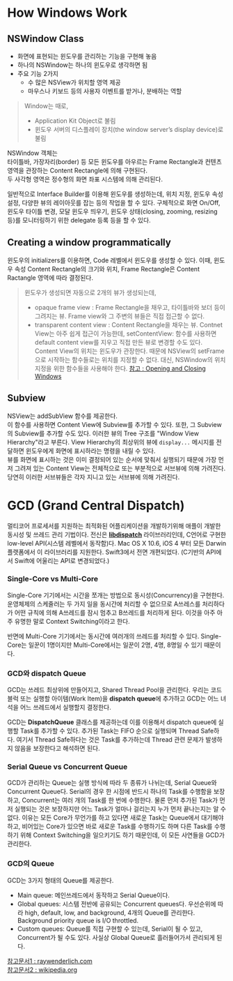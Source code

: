 # How Windows Work
## NSWindow Class
- 화면에 표현되는 윈도우를 관리하는 기능을 구현해 놓음
- 하나의 NSWindow는 하나의 윈도우로 생각하면 됨
- 주요 기능 2가지
  - 수 많은 NSView가 위치할 영역 제공
  - 마우스나 키보드 등의 사용자 이벤트를 받거나, 분배하는 역할

> Window는 때로,  
>  - Application Kit Object로 불림  
>  - 윈도우 서버의 디스플레이 장치(the window server’s display device)로 불림  

NSWindow 객체는  
타이틀바, 가장자리(border) 등 모든 윈도우를 아우르는 Frame Rectangle과
컨텐츠 영역을 관장하는 Content Rectangle에 의해 구현된다.  
두 사각형 영역은 정수형의 화면 좌표 시스템에 의해 관리된다.

일반적으로 Interface Builder를 이용해 윈도우를 생성하는데, 위치 지정, 윈도우 속성 설정, 다양한 뷰의 레이아웃를 잡는 등의 작업을 할 수 있다. 구체적으로 화면 On/Off, 윈도우 타이틀 변경, 모달 윈도우 띄우기, 윈도우 상태(closing, zooming, resizing 등)를 모니터링하기 위한 delegate 등록 등을 할 수 있다.

## Creating a window programmatically
윈도우의 initializers를 이용하면, Code 레벨에서 윈도우를 생성할 수 있다.
이때, 윈도우 속성 Content Rectangle의 크기와 위치, Frame Rectangle은 Content Ractangle 영역에 따라 결정된다.

> 윈도우가 생성되면 자동으로 2개의 뷰가 생성되는데,  
> - opaque frame view : Frame Rectangle을 채우고, 타이틀바와 보더 등이 그려지는 뷰. Frame view와 그 주변의 뷰들은 직접 접근할 수 없다.
> - transparent content view : Content Rectangle을 채우는 뷰. Contnet View는 아주 쉽게 접근이 가능한데, setContentView: 함수를 사용하면 default content view를 지우고 직접 만든 뷰로 변경할 수도 있다. Content View의 위치는 윈도우가 관장한다. 때문에 NSView의 setFrame으로 시작하는 함수들로는 위치를 지정할 수 없다. 대신, NSWindow의 위치 지정을 위한 함수들을 사용해야 한다. [참고 : Opening and Closing Windows](https://developer.apple.com/library/content/documentation/Cocoa/Conceptual/WinPanel/Tasks/OpeningClosingWindows.html#//apple_ref/doc/uid/20000226-CJBCCCEF)

## Subview
NSView는 addSubView 함수를 제공한다.  
이 함수를 사용하면 Content View에 Subview를 추가할 수 있다. 또한, 그 Subview의 Subview를 추가할 수도 있다. 이러한 뷰의 Tree 구조를 "Window View Hierarchy"라고 부른다. View Hierarchy의 최상위의 뷰에 `display...` 메시지를 전달하면 윈도우에게 화면에 표시하라는 명령을 내릴 수 있다.  
뷰를 화면에 표시하는 것은 이미 결정되어 있는 순서에 맞춰서 실행되기 때문에 가장 먼저 그려져 있는 Content View는 전체적으로 또는 부분적으로 서브뷰에 의해 가려진다. 당연히 이러한 서브뷰들은 각자 지니고 있는 서브뷰에 의해 가려진다.

# GCD (Grand Central Dispatch)

멀티코어 프로세서를 지원하는 최적화된 어플리케이션을 개발하기위해 애플이 개발한 동시성 및 쓰레드 관리 기법이다. 전신은 **[libdispatch](https://github.com/apple/swift-corelibs-libdispatch)** 라이브러리인데, C언어로 구현한 low-level API(시스템 레벨에서 동작함)다. Mac OS X 10.6, iOS 4 부터 모든 Darwin 플랫폼에서 이 라이브러리를 지원한다. Swift3에서 전면 개편되었다. (C기반의 API에서 Swift에 어울리는 API로 변경되었다.)

### Single-Core vs Multi-Core

Single-Core 기기에서는 시간을 쪼개는 방법으로 동시성(Concurrency)을 구현한다. 운영체제의 스케줄러는 두 가지 일을 동시간에 처리할 수 없으므로 A쓰레스를 처리하다가 어떤 규칙에 의해 A쓰레드를 잠시 멈추고 B쓰레드를 처리하게 된다. 이것을 아주 아주 유명한 말로 Context Switching이라고 한다.

반면에 Multi-Core 기기에서는 동시간에 여러개의 쓰레드를 처리할 수 있다. Single-Core는 일꾼이 1명이지만 Multi-Core에서는 일꾼이 2명, 4명, 8명일 수 있기 때문이다. 

### GCD와 dispatch Queue

GCD는 쓰레드 최상위에 만들어지고, Shared Thread Pool을 관리한다. 우리는 코드블럭 또는 실행할 아이템(Work Item)을 **dispatch queue**에 추가하고 GCD는 어느 녀석을 어느 쓰레드에서 실행할지 결정한다.

GCD는 **DispatchQueue** 클래스를 제공하는데 이를 이용해서 dispatch queue에 실행할 Task를 추가할 수 있다. 추가된 Task는 FIFO 순으로 실행되며 Thread Safe하다. 여기서 Thread Safe하다는 것은 Task를 추가하는데 Thread 관련 문제가 발생하지 않음을 보장한다고 해석하면 된다. 

### Serial Queue vs Concurrent Queue

GCD가 관리하는 Queue는 실행 방식에 따라 두 종류가 나뉘는데, Serial Queue와 Concurrent Queue다. Serial의 경우 한 시점에 반드시 하나의 Task를 수행함을 보장하고, Concurrent는 여러 개의 Task를 한 번에 수행한다. 물론 먼저 추가된 Task가 먼저 실행되는 것은 보장하지만 어느 Task가 얼마나 걸리는지 누가 먼저 끝나는지는 알 수 없다. 이유는 모든 Core가 무언가를 하고 있다면 새로운 Task는 Queue에서 대기해야하고, 비어있는 Core가 있으면 바로 새로운 Task를 수행하기도 하며 다른 Task를 수행하기 위해 Context Switching을 일으키기도 하기 때문인데, 이 모든 사연들을 GCD가 관리한다.

### GCD의 Queue

GCD는 3가지 형태의 Queue를 제공한다.

- Main queue: 메인쓰레드에서 동작하고 Serial Queue이다.
- Global queues: 시스템 전반에 공유되는 Concurrent queues다. 우선순위에 따라 high, default, low, and background, 4개의 Queue를 관리한다. Background priority queue is I/O throttled.
- Custom queues: Queue를 직접 구현할 수 있는데, Serial이 될 수 있고, Concurrent가 될 수도 있다. 사실상 Global Queue로 흘러들어가서 관리되게 된다.
  
[참고문서1 : raywenderlich.com](https://www.raywenderlich.com/148513/grand-central-dispatch-tutorial-swift-3-part-1)  
[참고문서2 : wikipedia.org](https://en.wikipedia.org/wiki/Grand_Central_Dispatch)
